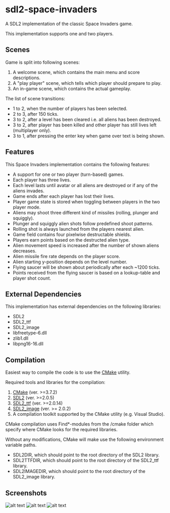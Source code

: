 # sdl2-space-invaders
A SDL2 implementation of the classic Space Invaders game.

This implementation supports one and two players.

## Scenes
Game is split into following scenes:
1. A welcome scene, which contains the main menu and score descriptions.
2. A "play player" scene, which tells which player should prepare to play.
3. An in-game scene, which contains the actual gameplay.

The list of scene transitions:
* 1 to 2, when the number of players has been selected.
* 2 to 3, after 150 ticks.
* 3 to 2, after a level has been cleared i.e. all aliens has been destroyed.
* 3 to 2, after player has been killed and other player has still lives left (multiplayer only).
* 3 to 1, after pressing the enter key when game over text is being shown.

## Features
This Space Invaders implementation contains the following features:
* A support for one or two player (turn-based) games.
* Each player has three lives.
* Each level lasts until avatar or all aliens are destroyed or if any of the aliens invades.
* Game ends after each player has lost their lives.
* Player game state is stored when toggling between players in the two player mode.
* Aliens may shoot three different kind of missiles (rolling, plunger and squiggly).
* Plunger and squiggly alien shots follow predefined shoot patterns.
* Rolling shot is always launched from the players nearest alien.
* Game field contains four pixelwise destructable shields.
* Players earn points based on the destructed alien type.
* Alien movement speed is increased after the number of shown aliens decreases.
* Alien missile fire rate depends on the player score.
* Alien starting y-position depends on the level number.
* Flying saucer will be shown about periodically after each ~1200 ticks.
* Points received from the flying saucer is based on a lookup-table and player shot count.

## External Dependencies
This implementation has external dependencies on the following libraries:
* SDL2
* SDL2_ttf
* SDL2_image
* libfreetype-6.dll
* zlib1.dll
* libpng16-16.dll

## Compilation
Easiest way to compile the code is to use the [CMake](https://cmake.org/) utility.

Required tools and libraries for the compilation:
1. [CMake](https://cmake.org/) (ver. >=3.7.2)
2. [SDL2](https://www.libsdl.org/download-2.0.php) (ver. >=2.0.5)
3. [SDL2_ttf](https://www.libsdl.org/projects/SDL_ttf/) (ver. >=2.0.14)
4. [SDL2_image](https://www.libsdl.org/projects/SDL_image/) (ver. >= 2.0.2)
5. A compilation toolkit supported by the CMake utility (e.g. Visual Studio).

CMake compilation uses Find*-modules from the /cmake folder which specify where CMake looks for the required libraries.

Without any modifications, CMake will make use the following environment variable paths.
* SDL2DIR, which should point to the root directory of the SDL2 library.
* SDL2TTFDIR, which should point to the root directory of the SDL2_ttf library.
* SDL2IMAGEDIR, which should point to the root directory of the SDL2_image library.

## Screenshots
![alt text](https://github.com/toivjon/sdl2-space-invaders/blob/master/screenshots/welcome-scene.png "WelcomeScene")
![alt text](https://github.com/toivjon/sdl2-space-invaders/blob/master/screenshots/playplayer-scene.png "PlayerPlayerScene")
![alt text](https://github.com/toivjon/sdl2-space-invaders/blob/master/screenshots/ingame-scene.png "IngameScene")